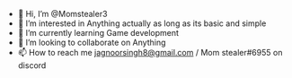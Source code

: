 - 👋 Hi, I’m @Momstealer3
- 👀 I’m interested in Anything actually as long as its basic and simple
- 🌱 I’m currently learning Game development 
- 💞️ I’m looking to collaborate on Anything
- 📫 How to reach me jagnoorsingh8@gmail.com / Mom stealer#6955 on discord

<!---
Momstealer3/Momstealer3 is a ✨ special ✨ repository because its `README.md` (this file) appears on your GitHub profile.
You can click the Preview link to take a look at your changes.
--->
